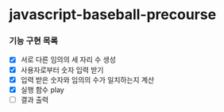 # javascript-baseball-precourse

### 기능 구현 목록

- [x] 서로 다른 임의의 세 자리 수 생성
- [x] 사용자로부터 숫자 입력 받기
- [x] 입력 받은 숫자와 임의의 수가 일치하는지 계산
- [x] 실행 함수 play
- [ ] 결과 출력